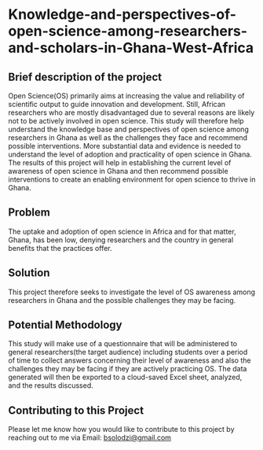 # Knowledge-and-perspectives-of-open-science-among-researchers-and-scholars-in-Ghana-West-Africa

## Brief description of the project
Open Science(OS) primarily aims at increasing the value and reliability of scientific output to guide innovation and development. Still, African researchers who are mostly disadvantaged due to several reasons are likely not to be actively involved in open science. This study  will therefore help understand the knowledge base and perspectives of open science among researchers in Ghana as well as the challenges they face and recommend possible interventions. More substantial data and evidence is needed to understand the level of adoption and practicality of open science in Ghana. The results of this project will help in establishing the current level of awareness of open science in Ghana and then recommend possible interventions to create an enabling environment for open science to thrive in Ghana. 

## Problem
The uptake and adoption of open science in Africa and for that matter, Ghana, has been low, denying researchers and the country in general benefits that the practices offer.

## Solution
This project therefore seeks to investigate the level of OS awareness among researchers in Ghana and the possible challenges they may be facing.
 
## Potential Methodology
This study will make use of a questionnaire that will be administered to general researchers(the target audience) including students over a period of time to collect answers concerning their level of awareness and also the challenges they may be facing if they are actively practicing OS. The data generated will then be exported to a cloud-saved Excel sheet, analyzed, and the results discussed.

## Contributing to this Project
Please let me know how you would like to contribute to this project by reaching out to me via Email: bsolodzi@gmail.com 
